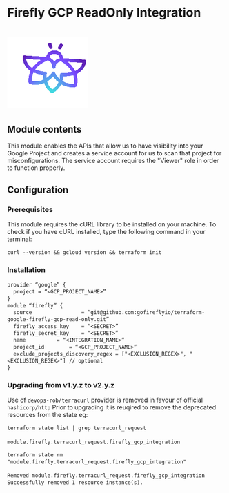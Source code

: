# Firefly GCP ReadOnly Integration
# ![Firefly Logo](firefly.gif)

## Module contents

This module enables the APIs that allow us to have visibility into your Google Project
and creates a service account for us to scan that project for misconfigurations.
The service account requires the "Viewer" role in order to function properly.

## Configuration

### Prerequisites

This module requires the cURL library to be installed on your machine.
To check if you have cURL installed, type the following command in your terminal:

```shell script
curl --version && gcloud version && terraform init
```

### Installation

```hcl-terraform
provider “google” {
  project = “<GCP_PROJECT_NAME>”
}
module “firefly” {
  source                = “git@github.com:gofireflyio/terraform-google-firefly-gcp-read-only.git”
  firefly_access_key    = “<SECRET>”
  firefly_secret_key    = “<SECRET>”
  name  		= “<INTEGRATION_NAME>”
  project_id	 	= “<GCP_PROJECT_NAME>”
  exclude_projects_discovery_regex = ["<EXCLUSION_REGEX>", "<EXCLUSION_REGEX>"] // optional
}
```

### Upgrading from v1.y.z to v2.y.z
Use of `devops-rob/terracurl` provider is removed in favour of official `hashicorp/http`
Prior to upgrading it is reuqired to remove the deprecated resources from the state eg:
```
terraform state list | grep terracurl_request

module.firefly.terracurl_request.firefly_gcp_integration
```
```
terraform state rm "module.firefly.terracurl_request.firefly_gcp_integration"

Removed module.firefly.terracurl_request.firefly_gcp_integration
Successfully removed 1 resource instance(s).
```
